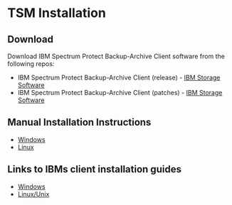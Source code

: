 # TSM Installation

## Download

Download IBM Spectrum Protect Backup-Archive Client software from the following repos:

- IBM Spectrum Protect Backup-Archive Client (release) - [IBM Storage Software](https://www3.software.ibm.com/storage/tivoli-storage-management/maintenance/client/)
- IBM Spectrum Protect Backup-Archive Client (patches) - [IBM Storage Software](https://www3.software.ibm.com/storage/tivoli-storage-management/patches/client/)

## Manual Installation Instructions

- [Windows](windows.md)
- [Linux](linux.md)

## Links to IBMs client installation guides

- [Windows](https://www.ibm.com/docs/en/SSEQVQ_8.1.22/pdf/b_ba_guide_win.pdf)
- [Linux/Unix](https://www.ibm.com/docs/en/SSEQVQ_8.1.22/pdf/b_ba_guide_unx_lnx.pdf)
